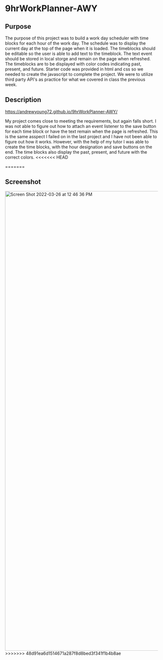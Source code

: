 # 9hrWorkPlanner-AWY

## Purpose

 The purpose of this project was to build a work day scheduler with time blocks for each hour of the work day. The schedule was to display the current day at the top of the page when it is loaded. The timeblocks should be editable so the user is able to add text to the timeblock. The text event should be stored in local storge and remain on the page when refreshed. The timeblocks are to be displayed with color codes indicating past, present, and future. Starter code was provided in html and css so we needed to create the javascript to complete the project. We were to utilize third party API's as practice for what we covered in class the previous week. 


 ## Description

 https://andrewyoung72.github.io/9hrWorkPlanner-AWY/

 My project comes close to meeting the requirements, but again falls short. I was not able to figure out how to attach an event listener to the save button for each time block or have the text remain when the page is refreshed. This is the same asspect I failed on in the last project and I have not been able to figure out how it works. However, with the help of my tutor I was able to create the time blocks, with the hour designation and save buttons on the end. The time blocks also display the past, present, and future with the correct colors. 
<<<<<<< HEAD


=======
 
 ## Screenshot
 
 <img width="1512" alt="Screen Shot 2022-03-26 at 12 46 36 PM" src="https://user-images.githubusercontent.com/97897877/160253121-eaaf191f-0c88-4da2-ac39-24231018ac16.png">
>>>>>>> 48d91ea6d1514671a287f8d8bed3f341f1b4b8ae
